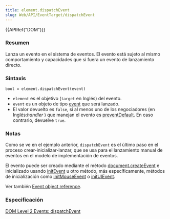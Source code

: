 ```yaml
---
title: element.dispatchEvent
slug: Web/API/EventTarget/dispatchEvent
---
```


{{APIRef("DOM")}}

### Resumen

Lanza un evento en el sistema de eventos. El evento está sujeto al mismo comportamiento y capacidades que si fuera un evento de lanzamiento directo.

### Sintaxis

```
bool = element.dispatchEvent(event)
```

- `element` es el objetivo (`target` en Inglés) del evento.
- `event` es un objeto de tipo [event](/es/DOM/event) que será lanzado.
- El valor devuelto es `false`, si al menos uno de los negociadores (en Inglés:_handler_ ) que manejan el evento es [preventDefault](/es/DOM/event.preventDefault). En caso contrario, devuelve `true`.

### Notas

Como se ve en el ejemplo anterior, `dispatchEvent` es el último paso en el proceso crear-inicializar-lanzar, que se usa para el lanzamiento manual de eventos en el modelo de implementación de eventos.

El evento puede ser creado mediante el método [document.createEvent](/es/DOM/document.createEvent) e inicializado usando [initEvent](/es/DOM/event.initEvent) u otro método, más específicamente, métodos de inicialización como [initMouseEvent](/es/DOM/event.initMouseEvent) o [initUIEvent](/es/DOM/event.initUIEvent).

Ver también [Event object reference](/es/DOM/event).

### Especificación

[DOM Level 2 Events: dispatchEvent](http://www.w3.org/TR/DOM-Level-2-Events/events.html#Events-EventTarget-dispatchEvent)
